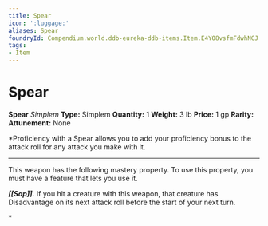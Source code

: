 ```yaml
---
title: Spear
icon: ':luggage:'
aliases: Spear
foundryId: Compendium.world.ddb-eureka-ddb-items.Item.E4Y08vsfmFdwhNCJ
tags:
- Item
---
```


# Spear

**Spear**
_Simplem_
**Type:** Simplem
**Quantity:** 1
**Weight:** 3 lb
**Price:** 1 gp
**Rarity:** 
**Attunement:** None

*Proficiency with a Spear allows you to add your proficiency bonus to the attack roll for any attack you make with it.
<div class="mastery-container"><hr />
<p>This weapon has the following mastery property. To use this property, you must have a feature that lets you use it.

***[[Sap]].*** If you hit a creature with this weapon, that creature has Disadvantage on its next attack roll before the start of your next turn.</p>*